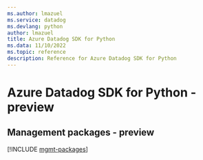 ```yaml
---
ms.author: lmazuel
ms.service: datadog
ms.devlang: python
author: lmazuel
title: Azure Datadog SDK for Python
ms.data: 11/10/2022
ms.topic: reference
description: Reference for Azure Datadog SDK for Python
---
```

# Azure Datadog SDK for Python - preview

## Management packages - preview
[!INCLUDE [mgmt-packages](datadog-mgmt-index.md)]
